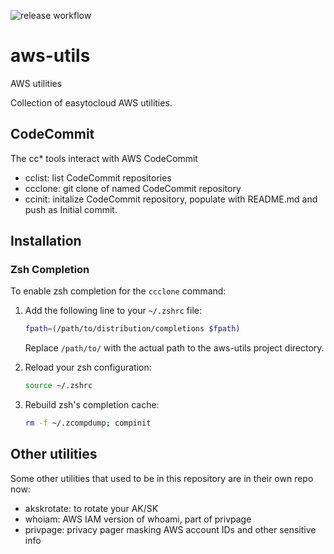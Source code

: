 ![release workflow](https://github.com/easytocloud/aws-utils/actions/workflows/release.yml/badge.svg)
# aws-utils
AWS utilities

Collection of easytocloud AWS utilities.

## CodeCommit

The cc* tools interact with AWS CodeCommit

- cclist: list CodeCommit repositories
- ccclone: git clone of named CodeCommit repository
- ccinit: initalize CodeCommit repository, populate with README.md and push as Initial commit.

## Installation

### Zsh Completion

To enable zsh completion for the `ccclone` command:

1. Add the following line to your `~/.zshrc` file:

   ```zsh
   fpath=(/path/to/distribution/completions $fpath)
   ```

   Replace `/path/to/` with the actual path to the aws-utils project directory.

2. Reload your zsh configuration:

   ```zsh
   source ~/.zshrc
   ```

3. Rebuild zsh's completion cache:

   ```zsh
   rm -f ~/.zcompdump; compinit
   ```

## Other utilities

Some other utilities that used to be in this repository are in their own repo now:

- akskrotate: to rotate your AK/SK
- whoiam: AWS IAM version of whoami, part of privpage
- privpage: privacy pager masking AWS account IDs and other sensitive info

